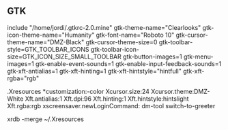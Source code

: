 ## GTK

include "/home/jordi/.gtkrc-2.0.mine"
gtk-theme-name="Clearlooks"
gtk-icon-theme-name="Humanity"
gtk-font-name="Roboto 10"
gtk-cursor-theme-name="DMZ-Black"
gtk-cursor-theme-size=0
gtk-toolbar-style=GTK_TOOLBAR_ICONS
gtk-toolbar-icon-size=GTK_ICON_SIZE_SMALL_TOOLBAR
gtk-button-images=1
gtk-menu-images=1
gtk-enable-event-sounds=1
gtk-enable-input-feedback-sounds=1
gtk-xft-antialias=1
gtk-xft-hinting=1
gtk-xft-hintstyle="hintfull"
gtk-xft-rgba="rgb"


.Xresources
*customization:-color
Xcursor.size:24
Xcursor.theme:DMZ-White
Xft.antialias:1
Xft.dpi:96
Xft.hinting:1
Xft.hintstyle:hintslight
Xft.rgba:rgb
xscreensaver.newLoginCommand: dm-tool switch-to-greeter

xrdb -merge ~/.Xresources


